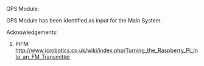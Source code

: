 GPS Module:

GPS Module has been identified as input for the Main System. 

Acknowledgements:

1. PiFM: http://www.icrobotics.co.uk/wiki/index.php/Turning_the_Raspberry_Pi_Into_an_FM_Transmitter
